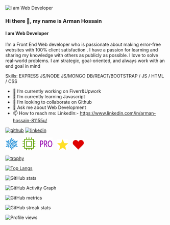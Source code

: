 ![I am Web Developer](https://media-exp1.licdn.com/dms/image/C5616AQFW8BS95Ov2sg/profile-displaybackgroundimage-shrink_200_800/0/1623902246722?e=1635984000&v=beta&t=eAI_nP6K9UbRDwiESKOjAm8jGln7b99pDduZ_orhuRY)

### Hi there 👋, my name is Arman Hossain
#### I am Web Developer


I’m a Front End Web developer who is passionate about making error-free websites with 100% client satisfaction . I have a passion for learning and sharing my knowledge with others as publicly as possible. I love to solve real-world problems. I am strategic, goal-oriented, and always work with an end goal in mind

Skills: EXPRESS JS/NODE JS/MONGO DB/REACT/BOOTSTRAP / JS / HTML / CSS

- 🔭 I’m currently working on Fiverr&Upwork 
- 🌱 I’m currently learning Javascript 
- 👯 I’m looking to collaborate on Github 
- 💬 Ask me about Web Development 
- 📫 How to reach me: LinkedIn:- https://www.linkedin.com/in/arman-hossain-81155u/ 


[<img src='https://cdn.jsdelivr.net/npm/simple-icons@3.0.1/icons/github.svg' alt='github' height='40'>](https://github.com/https://github.com/armanhossain81155)  [<img src='https://cdn.jsdelivr.net/npm/simple-icons@3.0.1/icons/linkedin.svg' alt='linkedin' height='40'>](https://www.linkedin.com/in/https://www.linkedin.com/in/arman-hossain-95845119a//)  

<a href='https://archiveprogram.github.com/'><img src='https://raw.githubusercontent.com/acervenky/animated-github-badges/master/assets/acbadge.gif' width='40' height='40'></a> <a href='https://docs.github.com/en/developers'><img src='https://raw.githubusercontent.com/acervenky/animated-github-badges/master/assets/devbadge.gif' width='40' height='40'></a> <a href='https://github.com/pricing'><img src='https://raw.githubusercontent.com/acervenky/animated-github-badges/master/assets/pro.gif' width='40' height='40'></a> <a href='https://stars.github.com/'><img src='https://raw.githubusercontent.com/acervenky/animated-github-badges/master/assets/starbadge.gif' width='35' height='35'></a> <a href='https://docs.github.com/en/github/supporting-the-open-source-community-with-github-sponsors'><img src='https://raw.githubusercontent.com/acervenky/animated-github-badges/master/assets/sponsorbadge.gif' width='35' height='35'></a> 

[![trophy](https://github-profile-trophy.vercel.app/?username=https://github.com/armanhossain81155)](https://github.com/ryo-ma/github-profile-trophy)

[![Top Langs](https://github-readme-stats.vercel.app/api/top-langs/?username=https://github.com/armanhossain81155)](https://github.com/anuraghazra/github-readme-stats)

![GitHub stats](https://github-readme-stats.vercel.app/api?username=https://github.com/armanhossain81155&show_icons=true&count_private=true)  

![GitHub Activity Graph](https://activity-graph.herokuapp.com/graph?username=https://github.com/armanhossain81155)  

![GitHub metrics](https://metrics.lecoq.io/https://github.com/armanhossain81155)  

![GitHub streak stats](https://github-readme-streak-stats.herokuapp.com/?user=https://github.com/armanhossain81155)  

![Profile views](https://gpvc.arturio.dev/https://github.com/armanhossain81155)  
